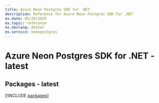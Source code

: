 ```yaml
---
title: Azure Neon Postgres SDK for .NET
description: Reference for Azure Neon Postgres SDK for .NET
ms.date: 05/29/2025
ms.topic: reference
ms.devlang: dotnet
ms.service: neonpostgres
---
```

# Azure Neon Postgres SDK for .NET - latest
## Packages - latest
[!INCLUDE [packages](neon-postgres-index.md)]
